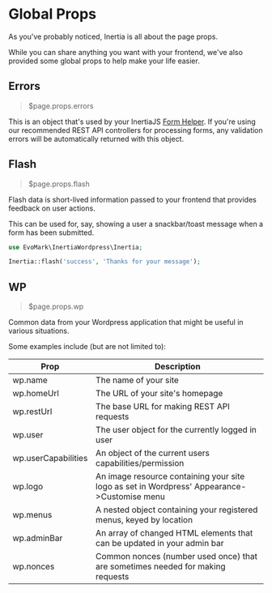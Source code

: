 # Global Props

As you've probably noticed, Inertia is all about the page props.

While you can share anything you want with your frontend, we've also provided some global props to help make your life easier.

## Errors

> $page.props.errors

This is an object that's used by your InertiaJS [Form Helper](https://inertiajs.com/forms#form-helper). If you're using our recommended REST API controllers for processing forms, any validation errors will be automatically returned with this object.

## Flash

> $page.props.flash

Flash data is short-lived information passed to your frontend that provides feedback on user actions.

This can be used for, say, showing a user a snackbar/toast message when a form has been submitted.

```php
use EvoMark\InertiaWordpress\Inertia;

Inertia::flash('success', 'Thanks for your message');
```

## WP

> $page.props.wp

Common data from your Wordpress application that might be useful in various situations.

Some examples include (but are not limited to):

| Prop                | Description                                                                                 |
| ------------------- | ------------------------------------------------------------------------------------------- |
| wp.name             | The name of your site                                                                       |
| wp.homeUrl          | The URL of your site's homepage                                                             |
| wp.restUrl          | The base URL for making REST API requests                                                   |
| wp.user             | The user object for the currently logged in user                                            |
| wp.userCapabilities | An object of the current users capabilities/permission                                      |
| wp.logo             | An image resource containing your site logo as set in Wordpress' Appearance->Customise menu |
| wp.menus            | A nested object containing your registered menus, keyed by location                         |
| wp.adminBar         | An array of changed HTML elements that can be updated in your admin bar                     |
| wp.nonces           | Common nonces (number used once) that are sometimes needed for making requests              |
